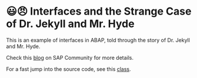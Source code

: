 # :smiley::angry: Interfaces and the Strange Case of Dr. Jekyll and Mr. Hyde

This is an example of interfaces in ABAP, told through the story of Dr. Jekyll and Mr. Hyde. 

Check this [blog](https://blogs.sap.com/2022/02/07/interfaces-and-the-strange-case-of-dr-jekyll-and-mr-hyde/) on SAP Community for more details.

For a fast jump into the source code, see this [class](src/zmke_cl_interface_example.clas.abap).
